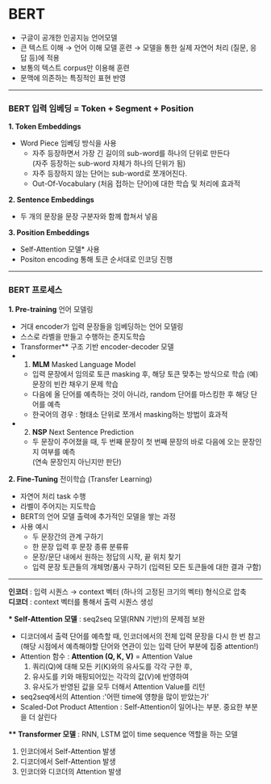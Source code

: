 # BERT
* 구글이 공개한 인공지능 언어모델
* 큰 텍스트 이해 → 언어 이해 모델 훈련 → 모델을 통한 실제 자연어 처리 (질문, 응답 등)에 적용
* 보통의 텍스트 corpus만 이용해 훈련
* 문맥에 의존하는 특징적인 표현 반영

***
### __BERT 입력 임베딩 = Token + Segment + Position__  
__1. Token Embeddings__
* Word Piece 임베딩 방식을 사용
  - 자주 등장하면서 가장 긴 길이의 sub-word를 하나의 단위로 만든다  
  (자주 등장하는 sub-word 자체가 하나의 단위가 됨)
  - 자주 등장하지 않는 단어는 sub-word로 쪼개어진다.
  - Out-Of-Vocabulary (처음 접하는 단어)에 대한 학습 및 처리에 효과적
  
__2. Sentence Embeddings__
* 두 개의 문장을 문장 구분자와 함께 합쳐서 넣음

__3. Position Embeddings__
* Self-Attention 모델* 사용
* Positon encoding 통해 토큰 순서대로 인코딩 진행

***
### __BERT 프로세스__

__1. Pre-training__ 언어 모델링
* 거대 encoder가 입력 문장들을 임베딩하는 언어 모델링
* 스스로 라벨을 만들고 수행하는 준지도학습
* Transformer** 구조 기반 encoder-decoder 모델  
* 1. __MLM__ Masked Language Model
    - 입력 문장에서 임의로 토큰 masking 후, 해당 토큰 맞추는 방식으로 학습 (예)문장의 빈칸 채우기 문제 학습
    - 다음에 올 단어를 예측하는 것이 아니라, random 단어를 마스킹한 후 해당 단어를 예측
    - 한국어의 경우 : 형태소 단위로 쪼개서 masking하는 방법이 효과적  
* 2. __NSP__ Next Sentence Prediction
    - 두 문장이 주어졌을 때, 두 번째 문장이 첫 번째 문장의 바로 다음에 오는 문장인지 여부를 예측  
      (연속 문장인지 아닌지만 판단)

__2. Fine-Tuning__ 전이학습 (Transfer Learning)
* 자연어 처리 task 수행
* 라벨이 주어지는 지도학습
* BERT의 언어 모델 출력에 추가적인 모델을 쌓는 과정  
* 사용 예시  
  * 두 문장간의 관계 구하기
  * 한 문장 입력 후 문장 종류 분류류
  * 문장/문단 내에서 원하는 정답의 시작, 끝 위치 찾기
  * 입력 문장 토큰들의 개체명/품사 구하기 (입력된 모든 토큰들에 대한 결과 구함)

***
__인코더__ : 입력 시퀀스 → context 벡터 (하나의 고정된 크기의 벡터) 형식으로 압축  
__디코더__ : context 벡터를 통해서 출력 시퀀스 생성  

__\* Self-Attention 모델__ : seq2seq 모델(RNN 기반)의 문제점 보완
* 디코더에서 출력 단어를 예측할 때, 인코더에서의 전체 입력 문장을 다시 한 번 참고  
  (해당 시점에서 예측해야할 단어와 연관이 있는 입력 단어 부분에 집중 attention!)
* Attention 함수 : __Attention (Q, K, V)__ = Attention Value  
  1. 쿼리(Q)에 대해 모든 키(K)와의 유사도를 각각 구한 후,  
  2. 유사도를 키와 매핑되어있는 각각의 값(V)에 반영하여  
  3. 유사도가 반영된 값을 모두 더해서 Attention Value를 리턴
* seq2seq에서의 Attention :'어떤 time에 영향을 많이 받았는가'
* Scaled-Dot Product Attention : Self-Attention이 일어나는 부분. 중요한 부분을 더 살린다
 
__\** Transformer 모델__ : RNN, LSTM 없이 time sequence 역할을 하는 모델
1. 인코더에서 Self-Attention 발생
2. 디코더에서 Self-Attention 발생
3. 인코더와 디코더의 Attention 발생

